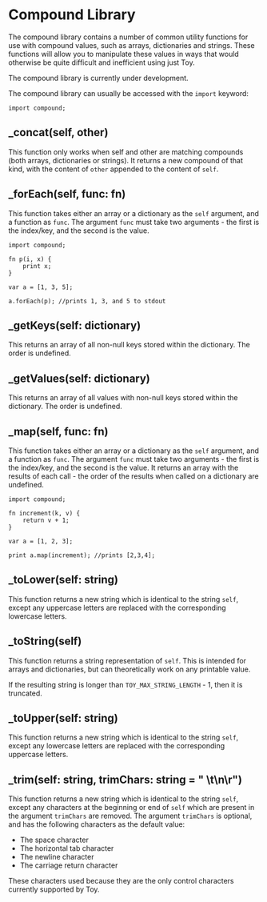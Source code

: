 # Compound Library

The compound library contains a number of common utility functions for use with compound values, such as arrays, dictionaries and strings. These functions will allow you to manipulate these values in ways that would otherwise be quite difficult and inefficient using just Toy.

The compound library is currently under development.

The compound library can usually be accessed with the `import` keyword:

```
import compound;
```

## _concat(self, other)

This function only works when self and other are matching compounds (both arrays, dictionaries or strings). It returns a new compound of that kind, with the content of `other` appended to the content of `self`.

## _forEach(self, func: fn)

This function takes either an array or a dictionary as the `self` argument, and a function as `func`. The argument `func` must take two arguments - the first is the index/key, and the second is the value.

```
import compound;

fn p(i, x) {
    print x;
}

var a = [1, 3, 5];

a.forEach(p); //prints 1, 3, and 5 to stdout
```

## _getKeys(self: dictionary)

This returns an array of all non-null keys stored within the dictionary. The order is undefined.

## _getValues(self: dictionary)

This returns an array of all values with non-null keys stored within the dictionary. The order is undefined.

## _map(self, func: fn)

This function takes either an array or a dictionary as the `self` argument, and a function as `func`. The argument `func` must take two arguments - the first is the index/key, and the second is the value. It returns an array with the results of each call - the order of the results when called on a dictionary are undefined.

```
import compound;

fn increment(k, v) {
    return v + 1;
}

var a = [1, 2, 3];

print a.map(increment); //prints [2,3,4];
```


## _toLower(self: string)

This function returns a new string which is identical to the string `self`, except any uppercase letters are replaced with the corresponding lowercase letters.

## _toString(self)

This function returns a string representation of `self`. This is intended for arrays and dictionaries, but can theoretically work on any printable value.

If the resulting string is longer than `TOY_MAX_STRING_LENGTH` - 1, then it is truncated.

## _toUpper(self: string)

This function returns a new string which is identical to the string `self`, except any lowercase letters are replaced with the corresponding uppercase letters.

## _trim(self: string, trimChars: string = " \t\n\r")

This function returns a new string which is identical to the string `self`, except any characters at the beginning or end of `self` which are present in the argument `trimChars` are removed. The argument `trimChars` is optional, and has the following characters as the default value:

* The space character
* The horizontal tab character
* The newline character
* The carriage return character

These characters used because they are the only control characters currently supported by Toy.

